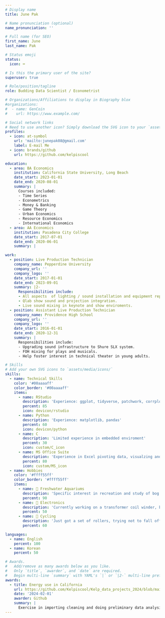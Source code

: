 ```yaml
---
# Display name
title: June Pak

# Name pronunciation (optional)
name_pronunciation: ''

# Full name (for SEO)
first_name: June
last_name: Pak

# Status emoji
status:
  icon: ⌨️

# Is this the primary user of the site?
superuser: true

# Role/position/tagline
role: Budding Data Scientist / Econometrist

# Organizations/Affiliations to display in Biography blox
#organizations:
#  - name: GenCoin
#    url: https://www.example.com/

# Social network links
# Need to use another icon? Simply download the SVG icon to your `assets/media/icons/` folder.
profiles:
  - icon: at-symbol
    url: 'mailto:junepak08@gmail.com'
    label: E-mail Me
  - icon: brands/github
    url: https://github.com/kelpiscool

education:
  - area: BA Economics
    institution: California State University, Long Beach
    date_start: 2023-01-01
    date_end: 2020-08-01
    summary: |
      Courses included:
      - Time Series
      - Econometrics
      - Money & Banking
      - Game Theory
      - Urban Economics
      - Resource Economics
      - International Economics
  - area: AA Economics
    institution: Pasadena City College
    date_start: 2017-07-01
    date_end: 2020-06-01
    summary: |

work:
  - position: Live Production Technician
    company_name: Pepperdine University
    company_url: ''
    company_logo: ''
    date_start: 2017-01-01
    date_end: 2023-09-01
    summary: |2-
      Responsibilities include:
      - All aspects  of lighting / sound installation and equipment repair. DMM, DSO fault diagnosis at the Lisa Smith Wengler Arts Center.
      - Qlab show sound and projection integration.
      - Live sound mixing in keynote and show enviroments.
  - position: Assistant Live Production Technician
    company_name: Providence High School
    company_url: ''
    company_logo: ''
    date_start: 2016-01-01
    date_end: 2020-12-31
    summary: |
      Responsibilities include:
      - Upgrading sound infrastructure to Shure SLX system.
      - FOH mixing for plays and musicals.
      - Help foster interest in technical theater in young adults.

# Skills
# Add your own SVG icons to `assets/media/icons/`
skills:
  - name: Technical Skills
    color: '#00aaaaff'
    color_border: '#00aaaaff'
    items:
      - name: RStudio
        description: 'Experience: ggplot, tidyverse, patchwork, corrplot'
        percent: 85
        icon: devicon/rstudio
      - name: Python
        description: 'Experience: matplotlib, pandas'
        percent: 60
        icon: devicon/python
      - name: C
        description: 'Limited experience in embedded enviroment'
        percent: 30
        icon: custom/C_icon
      - name: MS Office Suite
        description: 'Experience in Excel pivoting data, visualzing and creating linear models.'
        percent: 80
        icon: custom/MS_icon
  - name: Hobbies
    color: '#ffff55ff'
    color_border: '#ffff55ff'
    items:
      - name: 🦐 Freshwater Aquariums
        description: 'Specific interest in recreation and study of bog type ecosystems'
        percent: 90
      - name: 📀 Electronics
        description: 'Currently working on a transformer coil winder, based around an RPI RP2040'
        percent: 50
      - name: 🚴 Cycling
        description: 'Just got a set of rollers, trying not to fall off'
        percent: 60

languages:
  - name: English
    percent: 100
  - name: Korean
    percent: 50

# Awards.
#   Add/remove as many awards below as you like.
#   Only `title`, `awarder`, and `date` are required.
#   Begin multi-line `summary` with YAML's `|` or `|2-` multi-line prefix and indent 2 spaces below.
awards:
  - title: Energy use in California
    url: https://github.com/Kelpiscool/Kelp_data_projects_2024/blob/main/CA_electricity_discovery.pdf
    date: '2024-02-01'
    awarder: Github
    summary: |
      Exercise in importing cleaning and doing preliminary data analysis into California energy use.  Challenges in pivoting and zipping together multiple datasets to create a better insight into energy consumption.  Energy consumption over time was characterized for two regions of California (Bay Area & Southern California).  Next a snapshot of 2020 was created with population data which allows for per capita analysis of energy consumption.  
---
```


